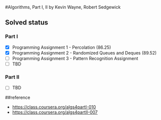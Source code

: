 #Algorithms, Part I, II
by Kevin Wayne, Robert Sedgewick

## Solved status
### Part I
- [x] Programming Assignment 1 - Percolation (86.25)
- [x] Programming Assignment 2 - Randomized Queues and Deques (89.52)
- [ ] Programming Assignment 3 - Pattern Recognition Assignment
- [ ] TBD

### Part II
- [ ] TBD

##reference
- https://class.coursera.org/algs4partI-010
- https://class.coursera.org/algs4partII-007
